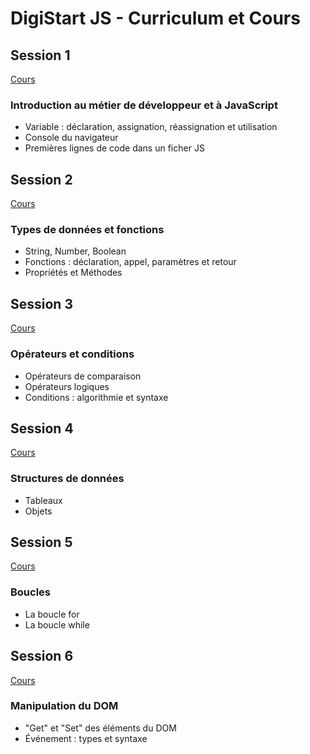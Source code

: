 # DigiStart JS - Curriculum et Cours

## Session 1

[Cours](https://docs.google.com/presentation/d/1ioSohuL57ORyZUNrZ9R8EAF_4HEa9Ixz3JYkODryxl0/edit?usp=sharing)

### Introduction au métier de développeur et à JavaScript

- Variable : déclaration, assignation, réassignation et utilisation
- Console du navigateur
- Premières lignes de code dans un ficher JS

## Session 2

[Cours](https://docs.google.com/presentation/d/1hB2CBs9XxuerDICUZ7RDUtSYZ2_3ItB1R8x9U4Ivk04/edit?usp=sharing)

### Types de données et fonctions

- String, Number, Boolean
- Fonctions : déclaration, appel, paramètres et retour
- Propriétés et Méthodes

## Session 3

[Cours](https://docs.google.com/presentation/d/1IDQVySaBvrb7rtfUdPjtlYb8OaruPb-c3IcvX4f8VhY/edit?usp=sharing)

### Opérateurs et conditions 

- Opérateurs de comparaison
- Opérateurs logiques
- Conditions : algorithmie et syntaxe

## Session 4

[Cours](https://docs.google.com/presentation/d/1VXu-NCERj-_7XEBckeGLZY11s5_rtOrEG2Afdcm2ZDY/edit?usp=sharing)

### Structures de données

- Tableaux
- Objets

## Session 5

[Cours](https://docs.google.com/presentation/d/1ZBUjJ0e4IiRI3fEd1dxDPHdzqAay7xhbxBFgrOwER40/edit?usp=sharing)

### Boucles 

- La boucle for
- La boucle while

## Session 6

[Cours](https://docs.google.com/presentation/d/1j9Yx3qSJmcU9IzF9nUNEUn9Bde94R4PP53CYA-_tCRk/edit?usp=sharing)

### Manipulation du DOM 

- "Get" et "Set" des éléments du DOM
- Événement : types et syntaxe 

